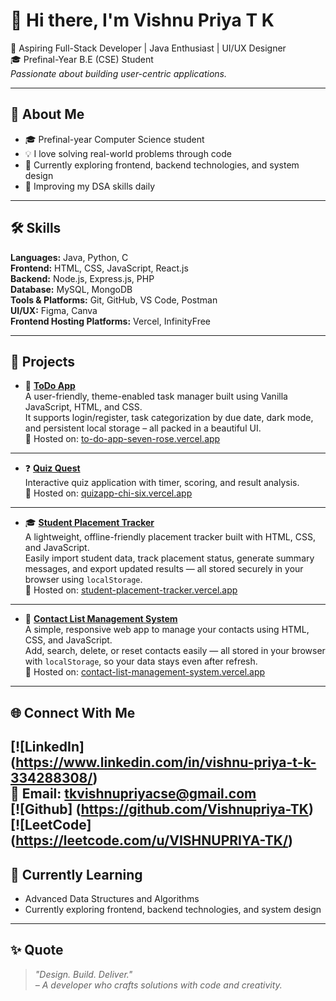 # 👋 Hi there, I'm Vishnu Priya T K

🚀 Aspiring Full-Stack Developer | Java Enthusiast | UI/UX Designer  
🎓 Prefinal-Year B.E (CSE) Student  
*Passionate about building user-centric applications.*

---

## 📌 About Me

- 🎓 Prefinal-year Computer Science student  
- 💡 I love solving real-world problems through code  
- 🔭 Currently exploring frontend, backend technologies, and system design  
- 🧠 Improving my DSA skills daily  

---

## 🛠️ Skills

**Languages:** Java, Python, C  
**Frontend:** HTML, CSS, JavaScript, React.js  
**Backend:** Node.js, Express.js, PHP  
**Database:** MySQL, MongoDB  
**Tools & Platforms:** Git, GitHub, VS Code, Postman  
**UI/UX:** Figma, Canva  
**Frontend Hosting Platforms:** Vercel, InfinityFree  

---

## 🚀 Projects

- 🔖 **[ToDo App](https://github.com/Vishnupriya-TK/ToDo---App.git)**  
  A user-friendly, theme-enabled task manager built using Vanilla JavaScript, HTML, and CSS.  
  It supports login/register, task categorization by due date, dark mode, and persistent local storage – all packed in a beautiful UI.  
  🔗 Hosted on: [to-do-app-seven-rose.vercel.app](https://to-do-app-seven-rose.vercel.app)

---

- ❓ **[Quiz Quest](https://github.com/Vishnupriya-TK/quizapp.git)**  
  Interactive quiz application with timer, scoring, and result analysis.  
  🔗 Hosted on: [quizapp-chi-six.vercel.app](https://quizapp-chi-six.vercel.app)

---

- 🎓 **[Student Placement Tracker](https://github.com/Vishnupriya-TK/Student-Placement-Tracker.git)**  
  A lightweight, offline-friendly placement tracker built with HTML, CSS, and JavaScript.  
  Easily import student data, track placement status, generate summary messages, and export updated results — all stored securely in your browser using `localStorage`.  
  🔗 Hosted on: [student-placement-tracker.vercel.app](https://student-placement-tracker-git-main-vishnu-priya-t-ks-projects.vercel.app)

---

- 📇 **[Contact List Management System](https://github.com/Vishnupriya-TK/Contact-List-Management-System.git)**  
  A simple, responsive web app to manage your contacts using HTML, CSS, and JavaScript.  
  Add, search, delete, or reset contacts easily — all stored in your browser with `localStorage`, so your data stays even after refresh.  
  🔗 Hosted on: [contact-list-management-system.vercel.app](https://vercel.com/vishnu-priya-t-ks-projects/contact-list-management-system/AjUFDK5Qr8CFEHNMGzbw4tpfeyxA)

---

## 🌐 Connect With Me

[![LinkedIn] (https://www.linkedin.com/in/vishnu-priya-t-k-334288308/)  
📧 **Email:** tkvishnupriyacse@gmail.com  
[![Github] (https://github.com/Vishnupriya-TK)
[![LeetCode] (https://leetcode.com/u/VISHNUPRIYA-TK/)
---

## 🧠 Currently Learning

- Advanced Data Structures and Algorithms  
- Currently exploring frontend, backend technologies, and system design

---

## ✨ Quote

> _"Design. Build. Deliver."_  
> *– A developer who crafts solutions with code and creativity.*
